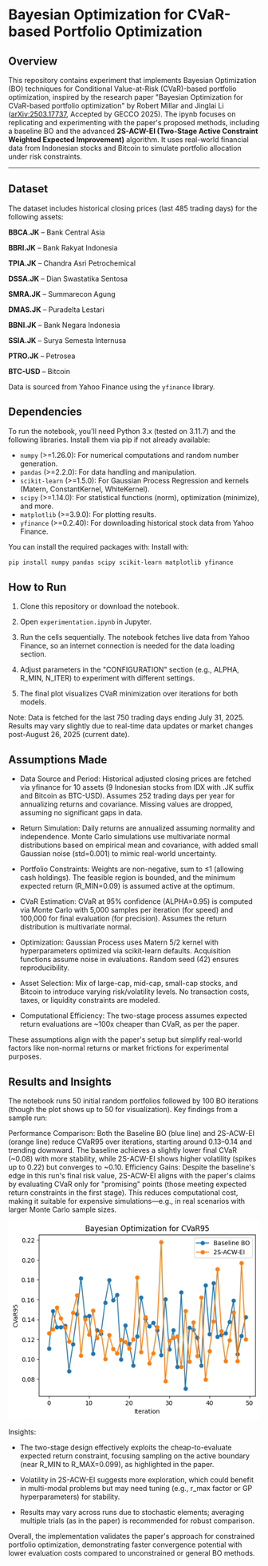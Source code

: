 # Bayesian Optimization for CVaR-based Portfolio Optimization

## Overview

This repository contains experiment that implements Bayesian Optimization (BO) techniques for Conditional Value-at-Risk (CVaR)-based portfolio optimization, inspired by the research paper "Bayesian Optimization for CVaR-based portfolio optimization" by Robert Millar and Jinglai Li ([arXiv:2503.17737]('https://www.arxiv.org/abs/2503.17737'), Accepted by GECCO 2025).
The ipynb focuses on replicating and experimenting with the paper's proposed methods, including a baseline BO and the advanced **2S-ACW-EI (Two-Stage Active Constraint Weighted Expected Improvement)** algorithm. It uses real-world financial data from Indonesian stocks and Bitcoin to simulate portfolio allocation under risk constraints.

---

## Dataset

The dataset includes historical closing prices (last 485 trading days) for the following assets:

**BBCA.JK** – Bank Central Asia

**BBRI.JK** – Bank Rakyat Indonesia

**TPIA.JK** – Chandra Asri Petrochemical

**DSSA.JK** – Dian Swastatika Sentosa

**SMRA.JK** – Summarecon Agung

**DMAS.JK** – Puradelta Lestari

**BBNI.JK** – Bank Negara Indonesia

**SSIA.JK** – Surya Semesta Internusa

**PTRO.JK** – Petrosea

**BTC-USD** – Bitcoin

Data is sourced from Yahoo Finance using the `yfinance` library.


## Dependencies
To run the notebook, you'll need Python 3.x (tested on 3.11.7) and the following libraries. Install them via pip if not already available:

- `numpy` (>=1.26.0): For numerical computations and random number generation.
- `pandas` (>=2.2.0): For data handling and manipulation.
- `scikit-learn` (>=1.5.0): For Gaussian Process Regression and kernels (Matern, ConstantKernel, WhiteKernel).
- `scipy` (>=1.14.0): For statistical functions (norm), optimization (minimize), and more.
- `matplotlib` (>=3.9.0): For plotting results.
- `yfinance` (>=0.2.40): For downloading historical stock data from Yahoo Finance.

You can install the required packages with:
Install with:
```bash
pip install numpy pandas scipy scikit-learn matplotlib yfinance
```

## How to Run

1. Clone this repository or download the notebook.

2. Open `experimentation.ipynb` in Jupyter.

3. Run the cells sequentially. The notebook fetches live data from Yahoo Finance, so an internet connection is needed for the data loading section.

4. Adjust parameters in the "CONFIGURATION" section (e.g., ALPHA, R_MIN, N_ITER) to experiment with different settings.
5. The final plot visualizes CVaR minimization over iterations for both models.

Note: Data is fetched for the last 750 trading days ending July 31, 2025. Results may vary slightly due to real-time data updates or market changes post-August 26, 2025 (current date).


## Assumptions Made

- Data Source and Period: Historical adjusted closing prices are fetched via yfinance for 10 assets (9 Indonesian stocks from IDX with .JK suffix and Bitcoin as BTC-USD). Assumes 252 trading days per year for annualizing returns and covariance. Missing values are dropped, assuming no significant gaps in data.

- Return Simulation: Daily returns are annualized assuming normality and independence. Monte Carlo simulations use multivariate normal distributions based on empirical mean and covariance, with added small Gaussian noise (std=0.001) to mimic real-world uncertainty.

- Portfolio Constraints: Weights are non-negative, sum to ≤1 (allowing cash holdings). The feasible region is bounded, and the minimum expected return (R_MIN=0.09) is assumed active at the optimum.

- CVaR Estimation: CVaR at 95% confidence (ALPHA=0.95) is computed via Monte Carlo with 5,000 samples per iteration (for speed) and 100,000 for final evaluation (for precision). Assumes the return distribution is multivariate normal.

- Optimization: Gaussian Process uses Matern 5/2 kernel with hyperparameters optimized via scikit-learn defaults. Acquisition functions assume noise in evaluations. Random seed (42) ensures reproducibility.

- Asset Selection: Mix of large-cap, mid-cap, small-cap stocks, and Bitcoin to introduce varying risk/volatility levels. No transaction costs, taxes, or liquidity constraints are modeled.
- Computational Efficiency: The two-stage process assumes expected return evaluations are ~100x cheaper than CVaR, as per the paper.

These assumptions align with the paper's setup but simplify real-world factors like non-normal returns or market frictions for experimental purposes.

## Results and Insights

The notebook runs 50 initial random portfolios followed by 100 BO iterations (though the plot shows up to 50 for visualization). Key findings from a sample run:

Performance Comparison: Both the Baseline BO (blue line) and 2S-ACW-EI (orange line) reduce CVaR95 over iterations, starting around 0.13–0.14 and trending downward. The baseline achieves a slightly lower final CVaR (~0.08) with more stability, while 2S-ACW-EI shows higher volatility (spikes up to 0.22) but converges to ~0.10.
Efficiency Gains: Despite the baseline's edge in this run's final risk value, 2S-ACW-EI aligns with the paper's claims by evaluating CVaR only for "promising" points (those meeting expected return constraints in the first stage). This reduces computational cost, making it suitable for expensive simulations—e.g., in real scenarios with larger Monte Carlo sample sizes.

![results](output.png)


Insights:

- The two-stage design effectively exploits the cheap-to-evaluate expected return constraint, focusing sampling on the active boundary (near R_MIN to R_MAX=0.099), as highlighted in the paper.

- Volatility in 2S-ACW-EI suggests more exploration, which could benefit in multi-modal problems but may need tuning (e.g., r_max factor or GP hyperparameters) for stability.

- Results may vary across runs due to stochastic elements; averaging multiple trials (as in the paper) is recommended for robust comparison.

Overall, the implementation validates the paper's approach for constrained portfolio optimization, demonstrating faster convergence potential with lower evaluation costs compared to unconstrained or general BO methods.

